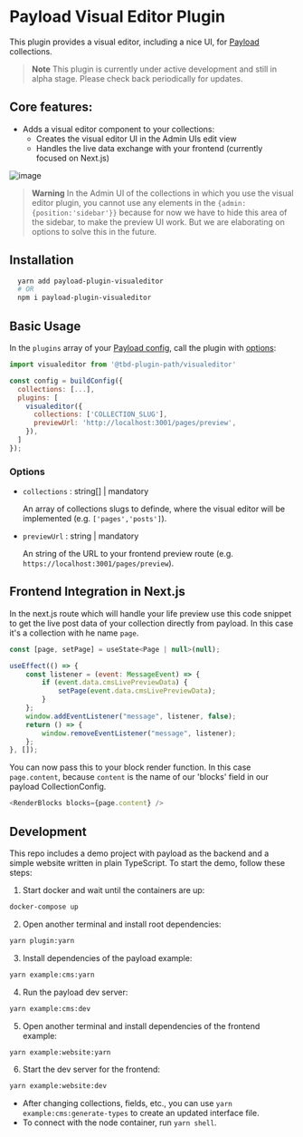 # Payload Visual Editor Plugin
This plugin provides a visual editor, including a nice UI, for [Payload](https://github.com/payloadcms/payload) collections.

> **Note**
> This plugin is currently under active development and still in alpha stage. Please check back periodically for updates.

## Core features:

- Adds a visual editor component to your collections:
  - Creates the visual editor UI in the Admin UIs edit view
  - Handles the live data exchange with your frontend (currently focused on Next.js)

![image](https://github.com/pemedia/payload-visual-live-preview/blob/main/visual-editor-screenshot.png?raw=true)

> **Warning**
> In the Admin UI of the collections in which you use the visual editor plugin, you cannot use any elements in the `{admin: {position:'sidebar'}}` because for now we have to hide this area of the sidebar, to make the preview UI work. But we are elaborating on options to solve this in the future.

## Installation

```bash
  yarn add payload-plugin-visualeditor
  # OR
  npm i payload-plugin-visualeditor
```

## Basic Usage

In the `plugins` array of your [Payload config](https://payloadcms.com/docs/configuration/overview), call the plugin with [options](#options):

```js
import visualeditor from '@tbd-plugin-path/visualeditor'

const config = buildConfig({
  collections: [...],
  plugins: [
    visualeditor({
      collections: ['COLLECTION_SLUG'],
      previewUrl: 'http://localhost:3001/pages/preview',
    }),
  ]
});

```

### Options

- `collections` : string[] | mandatory

  An array of collections slugs to definde, where the visual editor will be implemented (e.g. `['pages','posts']`).
  
- `previewUrl` : string | mandatory

  An string of the URL to your frontend preview route (e.g. `https://localhost:3001/pages/preview`).
  
## Frontend Integration in Next.js 

In the next.js route which will handle your life preview use this code snippet to get the live post data of your collection directly from payload. In this case it's a collection with he name `page`. 

```js
const [page, setPage] = useState<Page | null>(null);

useEffect(() => {
    const listener = (event: MessageEvent) => {
        if (event.data.cmsLivePreviewData) {
            setPage(event.data.cmsLivePreviewData);
        }
    };
    window.addEventListener("message", listener, false);
    return () => {
        window.removeEventListener("message", listener);
    };
}, []);
```
You can now pass this to your block render function. In this case `page.content`, because `content` is the name of our 'blocks' field in our payload CollectionConfig.

```js
<RenderBlocks blocks={page.content} />
```

## Development

This repo includes a demo project with payload as the backend and a simple website written in plain TypeScript.
To start the demo, follow these steps:

1. Start docker and wait until the containers are up:

```sh
docker-compose up
```

2. Open another terminal and install root dependencies:

```sh
yarn plugin:yarn
```

3. Install dependencies of the payload example:

```sh
yarn example:cms:yarn
```

4. Run the payload dev server:

```sh
yarn example:cms:dev
```

5. Open another terminal and install dependencies of the frontend example:

```sh
yarn example:website:yarn
```

6. Start the dev server for the frontend:

```sh
yarn example:website:dev
```

- After changing collections, fields, etc., you can use `yarn example:cms:generate-types` to create an updated interface file.
- To connect with the node container, run `yarn shell`.

